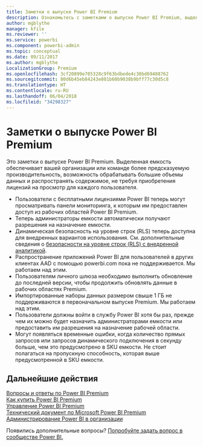 ```yaml
---
title: Заметки о выпуске Power BI Premium
description: Ознакомьтесь с заметками о выпуске Power BI Premium, выделенной емкости для вашей организации или команды.
author: mgblythe
manager: kfile
ms.reviewer: ''
ms.service: powerbi
ms.component: powerbi-admin
ms.topic: conceptual
ms.date: 09/11/2017
ms.author: mgblythe
LocalizationGroup: Premium
ms.openlocfilehash: 3cf20899e705328c9f63bdbede4c30bd69488762
ms.sourcegitcommit: 80d6b45eb84243e801b60b9038b9bff77c30d5c8
ms.translationtype: HT
ms.contentlocale: ru-RU
ms.lasthandoff: 06/04/2018
ms.locfileid: "34298327"
---
```

# <a name="power-bi-premium-release-notes"></a>Заметки о выпуске Power BI Premium
Это заметки о выпуске Power BI Premium. Выделенная емкость обеспечивает вашей организации или команде более предсказуемую производительность, возможность обрабатывать большие объемы данных и распространять содержимое, не требуя приобретения лицензий на просмотр для каждого пользователя.

* Пользователи с бесплатными лицензиями Power BI теперь могут просматривать панели мониторинга, к которым им предоставлен доступ из рабочих областей Power BI Premium.
* Теперь администраторы емкости автоматически получают разрешения на назначение емкости.
* Динамическая безопасность на уровне строк (RLS) теперь доступна для внедренных вариантов использования. См. дополнительные сведения о [безопасности на уровне строк (RLS) с внедренной аналитикой](developer/embedded-row-level-security.md).
* Распространение приложений Power BI для пользователей в других клиентах AAD с помощью powerbi.com пока не поддерживается. Мы работаем над этим.
* Пользователям личного шлюза необходимо выполнить обновление до последней версии, чтобы продолжить обновлять данные в рабочих областях Premium.
* Импортированные наборы данных размером свыше 1 ГБ не поддерживаются в первоначальном выпуске Premium. Мы работаем над этим.
* Пользователи должны войти в службу Power BI хотя бы раз, прежде чем их можно будет назначить администраторами емкости или предоставить им разрешения на назначение рабочей области.
* Могут появляться временные ошибки, когда количество прямых запросов или запросов динамического подключения в секунду больше, чем это предусмотрено в SKU емкости. Не стоит полагаться на пропускную способность, которая выше предусмотренной в SKU емкости.

## <a name="next-steps"></a>Дальнейшие действия
[Вопросы и ответы по Power BI Premium](service-premium-faq.md)  
[Как купить Power BI Premium](service-admin-premium-purchase.md)  
[Управление Power BI Premium](service-admin-premium-manage.md)  
[Технический документ по Microsoft Power BI Premium](https://aka.ms/pbipremiumwhitepaper)  
[Администрирование Power BI в организации](service-admin-administering-power-bi-in-your-organization.md)  

Появились дополнительные вопросы? [Попробуйте задать вопрос в сообществе Power BI.](https://community.powerbi.com/)

